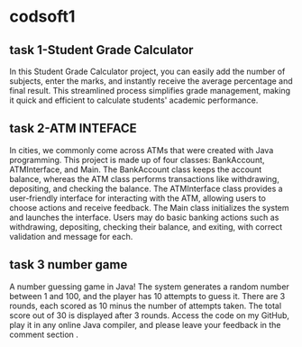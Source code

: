 # codsoft1
## task 1-Student Grade Calculator
In this Student Grade Calculator project, you can easily add the number of subjects, enter the marks, and instantly receive the average percentage and final result. This streamlined process simplifies grade management, making it quick and efficient to calculate students' academic performance.
## task 2-ATM INTEFACE
In cities, we commonly come across ATMs that were created with Java programming. This project is made up of four classes: BankAccount, ATMInterface, and Main. The BankAccount class keeps the account balance, whereas the ATM class performs transactions like withdrawing, depositing, and checking the balance. The ATMInterface class provides a user-friendly interface for interacting with the ATM, allowing users to choose actions and receive feedback. The Main class initializes the system and launches the interface. Users may do basic banking actions such as withdrawing, depositing, checking their balance, and exiting, with correct validation and message for each.

## task 3 number game 
 A number guessing game in Java! The system generates a random number between 1 and 100, and the player has 10 attempts to guess it. There are 3 rounds, each scored as 10 minus the number of attempts taken. The total score out of 30 is displayed after 3 rounds. Access the code on my GitHub, play it in any online Java compiler, and please leave your feedback in the comment section .

